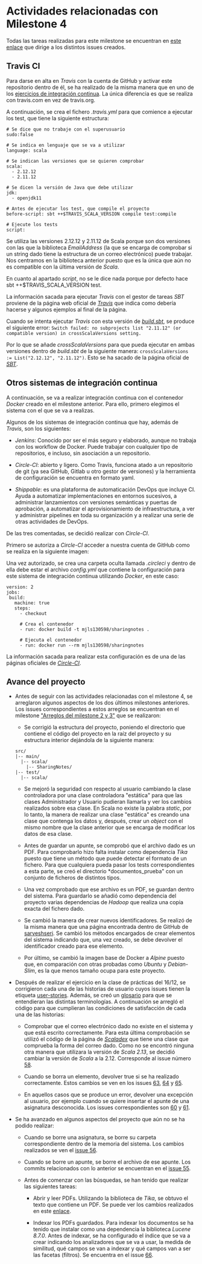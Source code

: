 # Actividades relacionadas con Milestone 4

Todas las tareas realizadas para este milestone se encuentran en [este enlace](https://github.com/mjls130598/SharingNotes/milestone/11) que dirige a los distintos issues creados.

## Travis CI

Para darse en alta en *Travis* con la cuenta de GitHub y activar este repositorio dentro de él, se ha realizado de la misma manera que en uno de los [ejercicios de integración continua](https://github.com/mjls130598/CC-ejercicios/blob/master/ej_tema2.md#ejercicio-5). La única diferencia es que se realiza con travis.com en vez de travis.org.

A continuación, se crea el fichero *.travis.yml* para que comience a ejecutar los test, que tiene la siguiente estructura:

```
# Se dice que no trabaje con el superusuario
sudo:false

# Se indica en lenguaje que se va a utilizar
language: scala

# Se indican las versiones que se quieren comprobar
scala:
  - 2.12.12
  - 2.11.12

# Se dicen la versión de Java que debe utilizar
jdk:
  - openjdk11

# Antes de ejecutar los test, que compile el proyecto
before-script: sbt ++$TRAVIS_SCALA_VERSION compile test:compile

# Ejecute los tests
script:
```

Se utiliza las versiones 2.12.12 y 2.11.12 de Scala porque son dos versiones con las que la biblioteca *EmailAddress* (la que se encarga de comprobar si un string dado tiene la estructura de un correo electrónico) puede trabajar. Nos centramos en la biblioteca anterior puesto que es la única que aún no es compatible con la última versión de *Scala*.

En cuanto al apartado *script*, no se le dice nada porque por defecto hace sbt ++$TRAVIS_SCALA_VERSION test.

La información sacada para ejecutar *Travis* con el gestor de tareas *SBT* proviene de la página web oficial de [*Travis*](https://docs.travis-ci.com/user/languages/scala/) que indica como debería hacerse y algunos ejemplos al final de la página.

Cuando se intenta ejecutar *Travis* con esta versión de [*build.sbt*](https://github.com/mjls130598/SharingNotes/blob/d6dd8bce1a04d463919a13c83b5ae0b65680bc94/build.sbt), se produce el siguiente error:
`Switch failed: no subprojects list "2.11.12" (or compatible version) in crossScalaVersions setting.`

Por lo que se añade *crossScalaVersions* para que pueda ejecutar en ambas versiones dentro de *build.sbt* de la siguiente manera: `crossScalaVersions := List("2.12.12", "2.11.12")`. Esto se ha sacado de la página oficial de [*SBT*](https://www.scala-sbt.org/1.x/docs/Cross-Build.html).

## Otros sistemas de integración continua

A continuación, se va a realizar integración continua con el contenedor *Docker* creado en el milestone anterior. Para ello, primero elegimos el sistema con el que se va a realizas.

Algunos de los sistemas de integración continua que hay, además de *Travis*, son los siguientes:

* *Jenkins*: Conocido por ser el más seguro y elaborado, aunque no trabaja con los workflow de Docker. Puede trabajar con cualquier tipo de repositorios, e incluso, sin asociación a un repositorio.

* *Circle-CI*: abierto y ligero. Como Travis, funciona atado a un repositorio de git (ya sea GitHub, Gitlab u otro gestor de versiones) y la herramienta de configuración se encuentra en formato yaml.

* *Shippable*: es una plataforma de automaticación DevOps que incluye CI. Ayuda a automatizar implementaciones en entornos sucesivos, a administrar lanzamientos con versiones semánticas y puertas de aprobación, a automatizar el aprovisionamiento de infraestructura, a ver y administrar pipelines en toda su organización y a realizar una serie de otras actividades de DevOps.

De las tres comentadas, se decidió realizar con *Circle-CI*.

Primero se autoriza a *Circle-CI* acceder a nuestra cuenta de GitHub como se realiza en la siguiente imagen:

Una vez autorizado, se crea una carpeta oculta llamada *.circleci* y dentro de ella debe estar el archivo *config.yml* que contiene la configuración para este sistema de integración continua utilizando *Docker*, en este caso:

```
version: 2
jobs:
 build:
   machine: true
   steps:
     - checkout

     # Crea el contenedor      
     - run: docker build -t mjls130598/sharingnotes .

     # Ejecuta el contenedor
     - run: docker run --rm mjls130598/sharingnotes
```

La información sacada para realizar esta configuración es de una de las páginas oficiales de [*Circle-CI*](https://circleci.com/docs/2.0/building-docker-images/).

## Avance del proyecto

* Antes de seguir con las actividades relacionadas con el milestone 4, se arreglaron algunos aspectos de los dos últimos milestones anteriores. Los issues correspondientes a estos arreglos se encuentran en el milestone ["Arreglos del milestone 2 y 3"](https://github.com/mjls130598/SharingNotes/milestone/12?closed=1) que se realizaron:

  * Se corrigió la estructura del proyecto, poniendo el directorio que contiene el código del proyecto en la raíz del proyecto y su estructura interior dejándola de la siguiente manera:
  ```
  src/
  |-- main/
    |-- scala/
      |-- SharingNotes/
  |-- test/
    |-- scala/
  ```

  * Se mejoró la seguridad con respecto al usuario cambiando la clase controladora por una clase controladora "estática" para que las clases Administrador y Usuario pudieran llamarla y ver los cambios realizados sobre esa clase. En Scala no existe la palabra *static*, por lo tanto, la manera de realizar una clase "estática" es creando una clase que contenga los datos y, después, crear un *object* con el mismo nombre que la clase anterior que se encarga de modificar los datos de esa clase.

  * Antes de guardar un apunte, se comprobó que el archivo dado es un PDF. Para comprobarlo hizo falta instalar como dependencia *Tika* puesto que tiene un método que puede detectar el formato de un fichero. Para que cualquiera pueda pasar los tests correspondientes a esta parte, se creó el directorio *documentos_prueba" con un conjunto de ficheros de distintos tipos.

  * Una vez comprobado que ese archivo es un PDF, se guardan dentro del sistema. Para guardarlo se añadió como dependencia del proyecto varias dependencias de *Hadoop* que realiza una copia exacta del fichero dado.

  * Se cambió la manera de crear nuevos identificadores. Se realizó de la misma manera que una página encontrada dentro de GitHub de [sarveshseri](https://gist.github.com/sarveshseri/f188a1a52ff966c63ea4). Se cambió los métodos encargados de crear elementos del sistema indicando que, una vez creado, se debe devolver el identificador creado para ese elemento.

  * Por último, se cambió la imagen base de Docker a *Alpine* puesto que, en comparación con otras probadas como *Ubuntu* y *Debian-Slim*, es la que menos tamaño ocupa para este proyecto.

* Después de realizar el ejercicio en la clase de prácticas del 16/12, se corrigieron cada una de las historias de usuario cuyos issues tienen la etiqueta [user-stories](https://github.com/mjls130598/SharingNotes/labels/user-stories). Además, se creó un [glosario](https://github.com/mjls130598/SharingNotes/issues/62) para que se entendieran las distintas terminologías. A continuación se arregló el código para que cumplieran las condiciones de satisfacción de cada una de las historias:

  * Comprobar que el correo electrónico dado no existe en el sistema y que está escrito correctamente. Para esta última comprobación se utilizó el código de la página de [*Scaladex*](https://index.scala-lang.org/hmrc/emailaddress/emailaddress/2.1.0?target=_2.12) que tiene una clase que comprueba la forma del correo dado. Como no se encontró ninguna otra manera que utilizara la versión de *Scala 2.13*, se decidió cambiar la versión de *Scala* a la 2.12. Corresponde al issue número [58](https://github.com/mjls130598/SharingNotes/issues/58).

  * Cuando se borra un elemento, devolver true si se ha realizado correctamente. Estos cambios se ven en los issues [63](https://github.com/mjls130598/SharingNotes/issues/63), [64](https://github.com/mjls130598/SharingNotes/issues/64) y [65](https://github.com/mjls130598/SharingNotes/issues/65).

  * En aquellos casos que se produce un error, devolver una excepción al usuario, por ejemplo cuando se quiere insertar el apunte de una asignatura desconocida. Los issues correspondientes son [60](https://github.com/mjls130598/SharingNotes/issues/60) y [61](https://github.com/mjls130598/SharingNotes/issues/61).

* Se ha avanzado en algunos aspectos del proyecto que aún no se ha podido realizar:

  * Cuando se borre una asignatura, se borre su carpeta correspondiente dentro de la memoria del sistema. Los cambios realizados se ven el [issue 56](https://github.com/mjls130598/SharingNotes/issues/56).

  * Cuando se borre un apunte, se borre el archivo de ese apunte. Los commits relacionados con lo anterior se encuentran en el [issue 55](https://github.com/mjls130598/SharingNotes/issues/55).

  * Antes de comenzar con las búsquedas, se han tenido que realizar las siguientes tareas:

    * Abrir y leer PDFs. Utilizando la biblioteca de *Tika*, se obtuvo el texto que contiene un PDF. Se puede ver los cambios realizados en este [enlace](https://github.com/mjls130598/SharingNotes/issues/52).

    * Indexar los PDFs guardados. Para indexar los documentos se ha tenido que instalar como una dependencia la biblioteca *Lucene 8.7.0*. Antes de indexar, se ha configurado el índice que se va a crear indicando los analizadores que se va a usar, la medida de similitud, qué campos se van a indexar y qué campos van a ser las facetas (filtros). Se encuentra en el issue [66](https://github.com/mjls130598/SharingNotes/issues/66).
